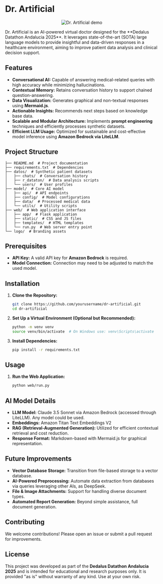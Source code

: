 # Dr. Artificial
<p align="center">
  <img src="https://github.com/arrozet/dr-artificial/blob/765362cfda044447a85189f013ea2ecf5e1a811f/!presentacion/demo.gif" alt="Dr. Artificial demo">
</p>
Dr. Artificial is an AI-powered virtual doctor designed for the **Dedalus Datathon Andalucia 2025**. It leverages state-of-the-art (SOTA) large language models to provide insightful and data-driven responses in a healthcare environment, aiming to improve patient data analysis and clinical decision support.

## Features

- **Conversational AI:** Capable of answering medical-related queries with high accuracy while minimizing hallucinations.
- **Contextual Memory:** Retains conversation history to support chained question-answering.
- **Data Visualization:** Generates graphical and non-textual responses using **Mermaid.js**.
- **Actionable Insights:** Recommends next steps based on knowledge base data.
- **Scalable and Modular Architecture:** Implements **prompt engineering** techniques and efficiently processes synthetic datasets.
- **Efficient LLM Usage:** Optimized for sustainable and cost-effective model inference using **Amazon Bedrock via LiteLLM**.

## Project Structure

```
├── README.md  # Project documentation
├── requirements.txt  # Dependencies
├── datos/  # Synthetic patient datasets
│   ├── chats/  # Conversation history
│   ├── r_dataton/  # Data analysis scripts
│   └── users/  # User profiles
├── model/  # Core AI model
│   ├── api/  # API endpoints
│   ├── config/  # Model configurations
│   ├── data/  # Processed medical data
│   └── utils/  # Utility scripts
├── web/  # Web application interface
│   ├── app/  # Flask application
│   ├── static/  # CSS and JS files
│   ├── templates/  # HTML templates
│   └── run.py  # Web server entry point
└── logo/  # Branding assets
```
## Prerequisites

- **API Key:** A valid API key for **Amazon Bedrock** is required.
- **Model Connection:** Connection may need to be adjusted to match the used model.

## Installation

1. **Clone the Repository:**
   ```bash
   git clone https://github.com/yourusername/dr-artificial.git
   cd dr-artificial
   ```

2. **Set Up a Virtual Environment (Optional but Recommended):**
   ```bash
   python -m venv venv
   source venv/bin/activate  # On Windows use: venv\Scripts\activate
   ```

3. **Install Dependencies:**
   ```bash
   pip install -r requirements.txt
   ```

## Usage

1. **Run the Web Application:**
   ```bash
   python web/run.py
   ```

## AI Model Details

- **LLM Model:** Claude 3.5 Sonnet via Amazon Bedrock (accessed through LiteLLM). Any model could be used.
- **Embeddings:** Amazon Titan Text Embeddings V2
- **RAG (Retrieval-Augmented Generation):** Utilized for efficient contextual retrieval and cost reduction.
- **Response Format:** Markdown-based with Mermaid.js for graphical representation.

## Future Improvements

- **Vector Database Storage:** Transition from file-based storage to a vector database.
- **AI-Powered Preprocessing:** Automate data extraction from databases via queries leveraging other AIs, as DeepSeek.
- **File & Image Attachments:** Support for handling diverse document types.
- **Automated Report Generation:** Beyond simple assistance, full document generation.

## Contributing

We welcome contributions! Please open an issue or submit a pull request for improvements.

## License

This project was developed as part of the **Dedalus Datathon Andalucia 2025** and is intended for educational and research purposes only. It is provided "as is" without warranty of any kind. Use at your own risk.
